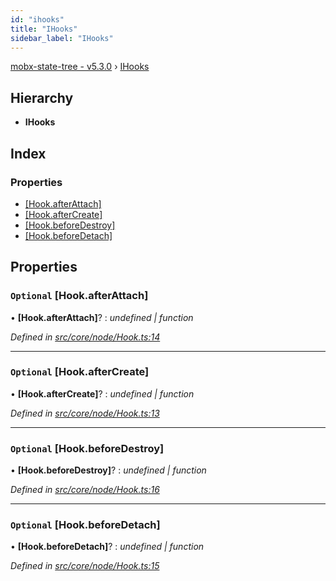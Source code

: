 ```yaml
---
id: "ihooks"
title: "IHooks"
sidebar_label: "IHooks"
---
```


[mobx-state-tree - v5.3.0](../index.md) › [IHooks](ihooks.md)

## Hierarchy

* **IHooks**

## Index

### Properties

* [[Hook.afterAttach]](ihooks.md#optional-[hook.afterattach])
* [[Hook.afterCreate]](ihooks.md#optional-[hook.aftercreate])
* [[Hook.beforeDestroy]](ihooks.md#optional-[hook.beforedestroy])
* [[Hook.beforeDetach]](ihooks.md#optional-[hook.beforedetach])

## Properties

### `Optional` [Hook.afterAttach]

• **[Hook.afterAttach]**? : *undefined | function*

*Defined in [src/core/node/Hook.ts:14](https://github.com/mobxjs/mobx-state-tree/blob/3e437f73/src/core/node/Hook.ts#L14)*

___

### `Optional` [Hook.afterCreate]

• **[Hook.afterCreate]**? : *undefined | function*

*Defined in [src/core/node/Hook.ts:13](https://github.com/mobxjs/mobx-state-tree/blob/3e437f73/src/core/node/Hook.ts#L13)*

___

### `Optional` [Hook.beforeDestroy]

• **[Hook.beforeDestroy]**? : *undefined | function*

*Defined in [src/core/node/Hook.ts:16](https://github.com/mobxjs/mobx-state-tree/blob/3e437f73/src/core/node/Hook.ts#L16)*

___

### `Optional` [Hook.beforeDetach]

• **[Hook.beforeDetach]**? : *undefined | function*

*Defined in [src/core/node/Hook.ts:15](https://github.com/mobxjs/mobx-state-tree/blob/3e437f73/src/core/node/Hook.ts#L15)*
